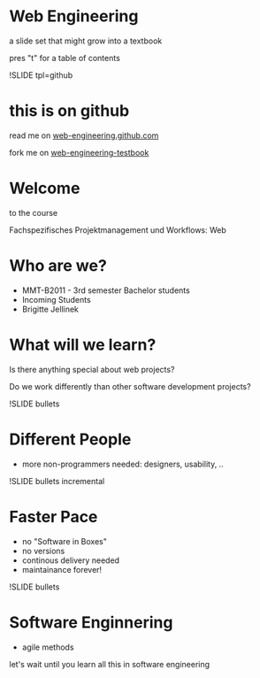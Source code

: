 <!SLIDE title-slide subsection>

# Web Engineering 

a slide set that might grow into a textbook

pres "t" for a table of contents

!SLIDE tpl=github

# this is on github

read me on [web-engineering.github.com](http://web-engineering.github.com)

fork me on [web-engineering-testbook](https://github.com/bjelline/web-engineering-textbook/)

<!SLIDE title-slide subsection>

# Welcome #

to the course

Fachspezifisches Projektmanagement und Workflows: Web

<!SLIDE bullets>

# Who are we? #
* MMT-B2011 - 3rd semester Bachelor students
* Incoming Students
* Brigitte Jellinek

<!SLIDE bullets>

# What will we learn? #

Is there anything special about web projects?

Do we work differently than other software development projects?

!SLIDE bullets
# Different People
* more non-programmers needed: designers, usability, ..


!SLIDE bullets incremental
# Faster Pace
  * no "Software in Boxes"
  * no versions
  * continous delivery needed
  * maintainance forever!

!SLIDE bullets
# Software Enginnering
  * agile methods

let's wait until you learn all this in software engineering

